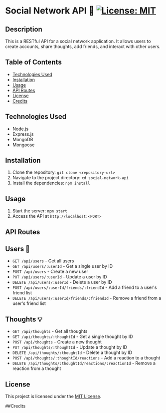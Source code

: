 # Social Network API 🚀 [![License: MIT](https://img.shields.io/badge/License-MIT-yellow.svg)](https://opensource.org/licenses/MIT)


## Description
This is a RESTful API for a social network application. It allows users to create accounts, share thoughts, add friends, and interact with other users.

## Table of Contents 
- [Technologies Used](#technologies-used)
- [Installation](#installation)
- [Usage](#usage)
- [API Routes](#api-routes)
- [License](#license)
- [Credits](#credits)

## Technologies Used 
- Node.js
- Express.js
- MongoDB
- Mongoose

## Installation 
1. Clone the repository: `git clone <repository-url>`
2. Navigate to the project directory: `cd social-network-api`
3. Install the dependencies: `npm install`

## Usage
1. Start the server: `npm start`
2. Access the API at `http://localhost:<PORT>`

## API Routes
## Users 👥
- `GET /api/users` - Get all users
- `GET /api/users/:userId` - Get a single user by ID
- `POST /api/users` - Create a new user
- `PUT /api/users/:userId` - Update a user by ID
- `DELETE /api/users/:userId` - Delete a user by ID
- `POST /api/users/:userId/friends/:friendId` - Add a friend to a user's friend list
- `DELETE /api/users/:userId/friends/:friendId` - Remove a friend from a user's friend list
## Thoughts 💡
- `GET /api/thoughts` - Get all thoughts
- `GET /api/thoughts/:thoughtId` - Get a single thought by ID
- `POST /api/thoughts` - Create a new thought
- `PUT /api/thoughts/:thoughtId` - Update a thought by ID
- `DELETE /api/thoughts/:thoughtId` - Delete a thought by ID
- `POST /api/thoughts/:thoughtId/reactions` - Add a reaction to a thought
- `DELETE /api/thoughts/:thoughtId/reactions/:reactionId` - Remove a reaction from a thought

## License
This project is licensed under the [MIT License](https://opensource.org/licenses/MIT).

##Credits 


